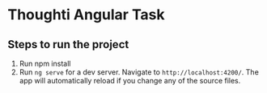 # Thoughti Angular Task

## Steps to run the project
1. Run npm install 
2. Run `ng serve` for a dev server. Navigate to `http://localhost:4200/`. The app will automatically reload if you change any of the source files.

